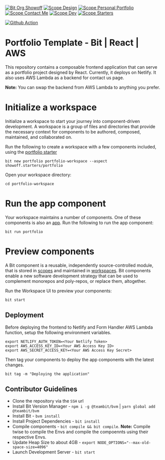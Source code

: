 [![Bit Org Showoff](https://img.shields.io/badge/Bit-@Showoff-2C00C3)](https://bit.cloud/showoff)
[![Scope Design](https://img.shields.io/badge/Scope-Design_(30)-820596)](https://bit.cloud/showoff/design)
[![Scope Personal Portfolio](https://img.shields.io/badge/Scope-Personal_Portfolio_(22)-820596)](https://bit.cloud/showoff/personal-portfolio)
[![Scope Contact Me](https://img.shields.io/badge/Scope-Contact_Me_(5)-820596)](https://bit.cloud/showoff/contact-me)
[![Scope Dev](https://img.shields.io/badge/Scope-Dev_(4)-820596)](https://bit.cloud/showoff/dev)
[![Scope Starters](https://img.shields.io/badge/Scope-Starters_(1)-820596)](https://bit.cloud/showoff/starters)

[![Github Action](https://github.com/bitdev-community/bit-react-portfolio-site/actions/workflows/portfolio-quickstart.yml/badge.svg)](https://github.com/bitdev-community/bit-react-portfolio-site/actions/workflows/portfolio-quickstart.yml)

# Portfolio Template - Bit | React | AWS

This repository contains a composable frontend application that can serve as a portfolio project designed by React.
Currently, it deploys on Netlify. It also uses AWS Lambda as a backend for contact us page.

**Note:** You can swap the backend from AWS Lambda to anything you prefer.

# Initialize a workspace

Initialize a workspace to start your journey into component-driven development. A workspace is a group of files and directories that provide the necessary context for components to be authored, composed, maintained, and collaborated on.

Run the following to create a workspace with a few components included, using the [portfolio starter](https://bit.cloud/showoff/starters)

```
bit new portfolio portfolio-workspace --aspect showoff.starters/portfolio
```

Open your workspace directory:

```
cd portfolio-workspace
```

# Run the app component

Your workspace maintains a number of components. One of these components is also an [app](https://bit.dev/reference/apps/application-types/). Run the following to run the app component:

```
bit run portfolio
```

# Preview components

A Bit component is a reusable, independently source-controlled module, that is stored in [scopes](https://bit.dev/reference/scope/scope-overview/) and maintained in [workspaces](https://bit.dev/reference/workspace/creating-workspaces/). Bit components enable a new software development strategy that can be used to complement monorepos and poly-repos, or replace them, altogether.

Run the Workspace UI to preview your components:

```
bit start
```

## Deployment

Before deploying the frontend to Netlify and Form Handler AWS Lambda function, setup the following environment variables.

```
export NETLIFY_AUTH_TOKEN=<Your Netlify Token>
export AWS_ACCESS_KEY_ID=<Your AWS Access Key ID>
export AWS_SECRET_ACCESS_KEY=<Your AWS Access Key Secret>
```

Then tag your components to deploy the app components with the latest changes.

```
bit tag -m "Deploying the application"
```

## Contributor Guidelines

- Clone the repository via the `SSH` url
- Install Bit Version Manager - `npm i -g @teambit/bvm` | `yarn global add @teambit/bvm`
- Install Bit - `bvm install`
- Install Project Dependencies - `bit install`
- Compile components - `bit compile && bit compile`. **Note:** Compile twise to compile the Envs and compile the compoennts using their respective Envs.
- Update Heap Size to about 4GB - `export NODE_OPTIONS="--max-old-space-size=4096"`
- Launch Development Server - `bit start`

